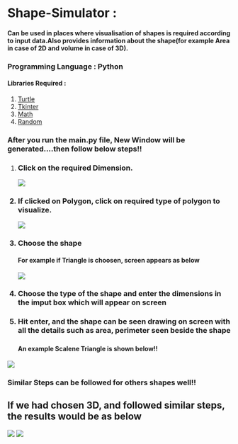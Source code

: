 # Shape-Simulator :
<h4>Can be used in places where visualisation of shapes is required according to input data.Also provides information about the shape(for
example Area in case of 2D and volume in case of 3D).</h4>

<h3>Programming Language : Python</h3>
<h4>Libraries Required : </h4>
<ol>
<a href="https://docs.python.org/3/library/turtle.html"><li> Turtle </li></a>
<a href="https://docs.python.org/3/library/tkinter.html"><li> Tkinter </li></a>
<a href="https://docs.python.org/3/library/math.html"><li> Math </li></a>
<a href="https://docs.python.org/3/library/random.html"><li> Random </li></a>
</ol>

<h3>After you run the main.py file, New Window will be generated....then follow below steps!!</h3>
<ol><li>
<h3>Click on the required Dimension.</h3>
</li>
<img src="https://user-images.githubusercontent.com/94524533/184552525-9a4f2fb2-cc21-4964-b2f2-5ecc265626b6.png"></img>
<h3><li>If clicked on Polygon, click on required type of polygon to visualize.</li></h3>
<img src="https://user-images.githubusercontent.com/94524533/184552731-e146eff8-8333-4ef8-9bc4-c838d8137735.png"></img>
<h3><li>Choose the shape</li></h3>
<h4>For example if Triangle is choosen, screen appears as below</h4>
<img src="https://user-images.githubusercontent.com/94524533/184552990-92fd7dc9-f36a-448d-b919-286e9f062400.png"></img>
<h3><li>Choose the type of the shape and enter the dimensions in the imput box which will appear on screen</li></h3>
<h3><li>Hit enter, and the shape can be seen drawing on screen with all the details such as area, perimeter seen beside the shape</li><h3>
<h4>An example Scalene Triangle is shown below!!</h4>
</ol>
<img src="https://user-images.githubusercontent.com/94524533/184553161-e9d34907-4241-4235-93b5-6c9adb36b244.png"></img>
<h3>Similar Steps can be followed for others shapes well!!</h3>
<h2>If we had chosen 3D, and followed similar steps, the results would be as below</h2>
<img src="https://user-images.githubusercontent.com/94524533/184553282-7e9b76d8-06f6-40ec-a9a2-7a923985944d.png"></img>
<img src="https://user-images.githubusercontent.com/94524533/184553295-a7fbf9b1-1fac-44f8-a15f-597b7b143811.png"></img>

